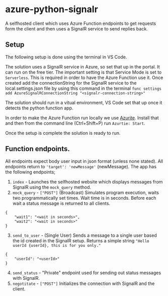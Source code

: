 # azure-python-signalr
A selfhosted client which uses Azure Function endpoints to get requests form the client and then uses a SignalR service to send replies back.

## Setup
The following setup is done using the terminal in VS Code.

The solution uses a SignalR service in Azure, so set that up in the portal. It can run on the free tier. The important setting is that Service Mode is set to `Serverless`. This is required in order to have the Azure Function use it. Once created add the connectionString for the SignalR service to the local.settings.json file by using this command in the terminal `func settings add AzureSignalRConnectionString "<signalr-connection-string>"`

The solution should run in a vitual environment, VS Code set that up once it detects the python function app.

In order to make the Azure Function run locally we use [Azurite](https://learn.microsoft.com/en-us/azure/storage/common/storage-use-azurite?tabs=visual-studio%2Cblob-storage). Install that and then from the command line (Ctrl+Shift+P) run `Azurtie: Start`.

Once the setup is complete the solution is ready to run.

## Function endpoints.
<!-- The app has three functions endpoints `index`, `negotiate` and `modify_message`.
1. Run the `index` function first, this will serve the web client
2. Run the `negotiate` function second, this will initialize a connection between SignalR and the web client.
3. Finally call the `modify_message` endpoint. This can be done using a program like Postman to make a POST call to the endpoint. The function expoects a json object with a `message`. See example below

```
{
    "message": "Hello, world!"
}
```

If all works correctly you should now see `Message received and broadcasted: !dlrow ,olleH` in Postman and the webpage will have a div with the reversed `message` text inside. -->

All endpoints expect body user input in json format (unless none stated). All endpoints return to `'target': 'newMessage'` (newMessage).
The app has the following endpoints;

1. `index` -  Launches the selfhosted website which displays messages from SignalR using the `mock_query` method.
2. `mock_query` - `["POST"]` (Broadcast) Simulates program execution, waits two programmatically set times. Wait time is in seconds. Before each wait a status message is returned to all clients.
```
{
    "wait1": "<wait in seconds>",
    "wait2": "<wait in seconds>"
}
```
3. `send_to_user` - (Single User) Sends a message to a single user based the id created in the SignalR setup. Returns a simple string `"Hello userId {userId}, this is for you only."` 
```
{
    "userId": "<userId>"
}
```

4. `send_status` - "Private" endpoint used for sending out status messages with SignalR.
5. `negotitate` - `["POST"]` Initializes the connection with SignalR and the client.
